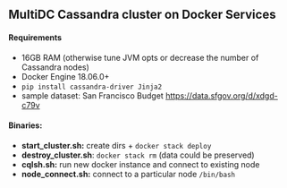 ## MultiDC Cassandra cluster on Docker Services

#### Requirements
  * 16GB RAM (otherwise tune JVM opts or decrease the number of Cassandra nodes)
  * Docker Engine 18.06.0+
  * `pip install cassandra-driver Jinja2`
  * sample dataset: San Francisco Budget https://data.sfgov.org/d/xdgd-c79v
  
#### Binaries:
* **start_cluster.sh:** create dirs + `docker stack deploy`
* **destroy_cluster.sh**: `docker stack rm` (data could be preserved) 
* **cqlsh.sh:** run new docker instance and connect to existing node 
* **node_connect.sh:** connect to a particular node `/bin/bash`
